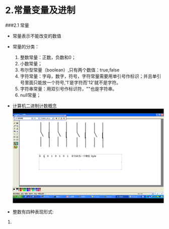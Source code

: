 # 2.常量变量及进制

###2.1 常量
* 常量表示不能改变的数值
* 常量的分类：
  1. 整数常量：正数，负数和0；
  2. 小数常量；
  3. 布尔型常量（boolean）,只有两个数值：true,false
  4. 字符常量：字母，数字，符号，字符常量需要用单引号作标识；并且单引号里面只能放一个符号,'1'是字符而'12'就不是字符。
  5. 字符串常量：用双引号作标识符，""也是字符串。
  6. null常量；
  
* 计算机二进制计数概念
![](二进制.png)

* 整数有四种表现形式:
 1.